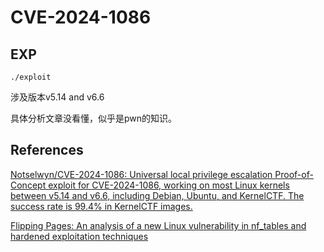 # CVE-2024-1086

## EXP

```
./exploit
```

涉及版本v5.14 and v6.6



具体分析文章没看懂，似乎是pwn的知识。

## References

[Notselwyn/CVE-2024-1086: Universal local privilege escalation Proof-of-Concept exploit for CVE-2024-1086, working on most Linux kernels between v5.14 and v6.6, including Debian, Ubuntu, and KernelCTF. The success rate is 99.4% in KernelCTF images.](https://github.com/Notselwyn/CVE-2024-1086)

[Flipping Pages: An analysis of a new Linux vulnerability in nf_tables and hardened exploitation techniques](https://pwning.tech/nftables/)